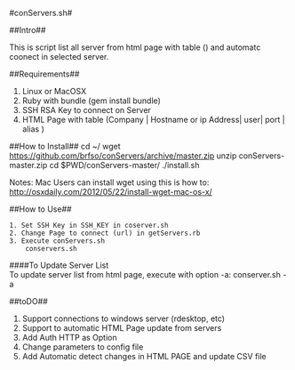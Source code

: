 #conServers.sh#

##Intro##

This is script list all server from html page with table (<td>) and automatc coonect  in selected server.

##Requirements##

1. Linux or MacOSX
2. Ruby with bundle (gem install bundle)
2. SSH RSA Key to connect on Server
3. HTML Page with table (Company | Hostname or ip Address| user| port | alias )
	
##How to Install##
	cd ~/
	wget https://github.com/brfso/conServers/archive/master.zip
	unzip conServers-master.zip
	cd $PWD/conServers-master/
	./install.sh

Notes: Mac Users can install wget using this is how to: http://osxdaily.com/2012/05/22/install-wget-mac-os-x/
	
##How to Use##

	1. Set SSH Key in SSH_KEY in coserver.sh
	2. Change Page to connect (url) in getServers.rb
	3. Execute conServers.sh
		conservers.sh
####To Update Server List	
	To update server list from html page, execute with option -a:
	conserver.sh -a

##toDO##
1. Support connections to windows server (rdesktop, etc)
2. Support to automatic HTML Page update from servers
3. Add Auth HTTP as Option
4. Change parameters to config file
5. Add Automatic detect changes in HTML PAGE and update CSV file
